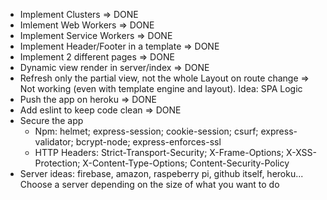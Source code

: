 - Implement Clusters => DONE
- Imlement Web Workers => DONE
- Implement Service Workers => DONE
- Implement Header/Footer in a template => DONE
- Implement 2 different pages => DONE
- Dynamic view render in server/index => DONE
- Refresh only the partial view, not the whole Layout on route change => Not working (even with template engine and layout). Idea: SPA Logic
- Push the app on heroku => DONE
- Add eslint to keep code clean => DONE
- Secure the app
  - Npm: helmet; express-session; cookie-session; csurf; express-validator; bcrypt-node; express-enforces-ssl
  - HTTP Headers: Strict-Transport-Security; X-Frame-Options; X-XSS-Protection; X-Content-Type-Options; Content-Security-Policy
- Server ideas: firebase, amazon, raspeberry pi, github itself, heroku... Choose a server depending on the size of what you want to do
